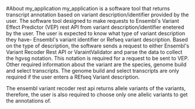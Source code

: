 #About my_application
my_application is a software tool that returns transcript annotation based on variant description/identifier provided by the user.
The software tool designed to make requests to Ensembl's Variant Effect Predictor (VEP) rest API from variant description/identifier enetered by the user. The user is expected to know what type of variant description they have- Ensembl's variant identifier or Refseq variant description. Based on the type of description, the software sends a request to either Ensembl's Variant Recoder Rest API or VaraintValidator and parse the data to collect the hgvsg notation. This notation is required for a request to be sent to VEP. Other required information about the variant are the species, genome build and select transcripts. The genome build and select transcripts are only required if the user enters a REfseq Variant description. 

The ensembl variant recoder rest api returns allele variants of the variants, therefore, the user is also required to choose only one allelic variants to get the annotations of.

